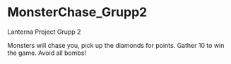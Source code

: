 # MonsterChase_Grupp2

Lanterna Project 
Grupp 2

Monsters will chase you, pick up the diamonds for points. Gather 10 to win the game. Avoid all bombs!
